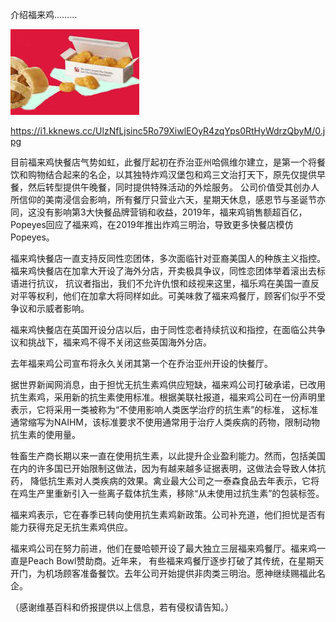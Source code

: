 介绍福来鸡………


![介绍福来鸡](https://github.com/ywangnccu/ywang/blob/main/images/Chick-Fil-A.jpg)

https://i1.kknews.cc/UlzNfLjsinc5Ro79XiwlEOyR4zqYps0RtHyWdrzQbyM/0.jpg

目前福来鸡快餐店气势如虹，此餐厅起初在乔治亚州哈佩维尔建立，是第一个将餐饮和购物结合起来的名企，以其独特炸鸡汉堡包和鸡三文治打天下，原先仅提供早餐，然后转型提供午晚餐，同时提供特殊活动的外烩服务。
公司价值受其创办人所信仰的美南浸信会影响，所有餐厅只营业六天，星期天休息，感恩节与圣诞节亦同，这没有影响第3大快餐品牌营销和收益，2019年，福来鸡销售额超百亿，Popeyes回应了福来鸡，在2019年推出炸鸡三明治，导致更多快餐店模仿Popeyes。

福来鸡快餐店一直支持反同性恋团体，多次面临针对亚裔美国人的种族主义指控。福来鸡快餐店在加拿大开设了海外分店，开卖极具争议，同性恋团体举着滚出去标语进行抗议，
抗议者指出，我们不允许仇恨和歧视来这里，福乐鸡在美国一直反对平等权利，他们在加拿大将同样如此。可美味救了福来鸡餐厅，顾客们似乎不受争议和示威者影响。

福来鸡快餐店在英国开设分店以后，由于同性恋者持续抗议和指控，在面临公共争议和挑战下，福来鸡不得不关闭这些英国海外分店。

去年福来鸡公司宣布将永久关闭其第一个在乔治亚州开设的快餐厅。

据世界新闻网消息，由于担忧无抗生素鸡供应短缺，福来鸡公司打破承诺，已改用抗生素鸡，采用新的抗生素使用标准。根据美联社报道，福来鸡公司在一份声明里表示，它将采用一类被称为“不使用影响人类医学治疗的抗生素”的标准，
这标准通常缩写为NAIHM，该标准要求不使用通常用于治疗人类疾病的药物，限制动物抗生素的使用量。

牲畜生产商长期以来一直在使用抗生素，以此提升企业盈利能力。然而，包括美国在内的许多国已开始限制这做法，因为有越来越多证据表明，这做法会导致人体抗药，
降低抗生素对人类疾病的效果。禽业最大公司之一泰森食品去年表示，它将在鸡生产里重新引入一些离子载体抗生素，移除“从未使用过抗生素”的包装标签。

福来鸡表示，它在春季已转向使用抗生素鸡新政策。公司补充道，他们担忧是否有能力获得充足无抗生素鸡供应。

福来鸡公司在努力前进，他们在曼哈顿开设了最大独立三层福来鸡餐厅。福来鸡一直是Peach Bowl赞助商。近年来，
有些福来鸡餐厅逐步打破了其传统，在星期天开门，为机场顾客准备餐饮。去年公司开始提供非肉类三明治。愿神继续赐福此名企。


（感谢维基百科和侨报提供以上信息，若有侵权请告知。）
